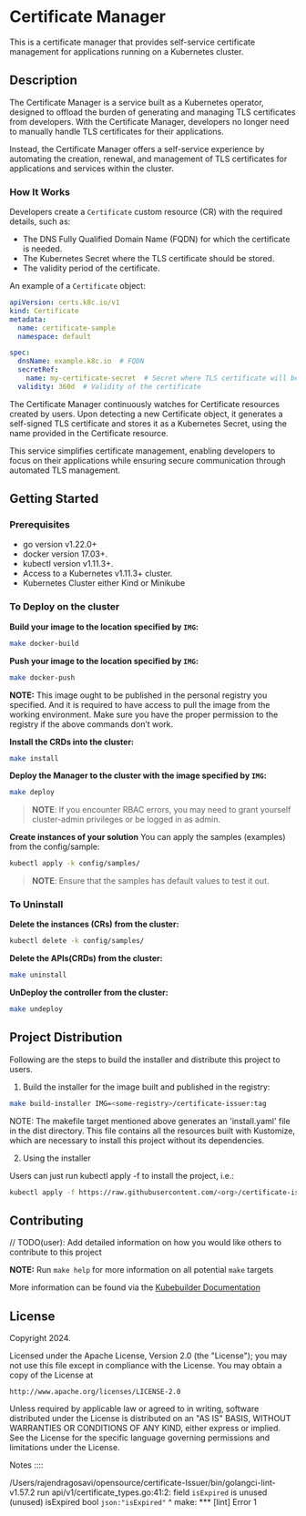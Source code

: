 # Certificate Manager

This is a certificate manager that provides self-service certificate management for applications running on a Kubernetes cluster.

## Description

The Certificate Manager is a service built as a Kubernetes operator, designed to offload the burden of generating and managing TLS certificates from developers. With the Certificate Manager, developers no longer need to manually handle TLS certificates for their applications.

Instead, the Certificate Manager offers a self-service experience by automating the creation, renewal, and management of TLS certificates for applications and services within the cluster.

### How It Works

Developers create a `Certificate` custom resource (CR) with the required details, such as:

- The DNS Fully Qualified Domain Name (FQDN) for which the certificate is needed.
- The Kubernetes Secret where the TLS certificate should be stored.
- The validity period of the certificate.

An example of a `Certificate` object:

```yaml
apiVersion: certs.k8c.io/v1
kind: Certificate
metadata:
  name: certificate-sample
  namespace: default

spec:
  dnsName: example.k8c.io  # FQDN 
  secretRef:
    name: my-certificate-secret  # Secret where TLS certificate will be stored
  validity: 360d  # Validity of the certificate
```

The Certificate Manager continuously watches for Certificate resources created by users. Upon detecting a new Certificate object, it generates a self-signed TLS certificate and stores it as a Kubernetes Secret, using the name provided in the Certificate resource.

This service simplifies certificate management, enabling developers to focus on their applications while ensuring secure communication through automated TLS management.


## Getting Started

### Prerequisites
- go version v1.22.0+
- docker version 17.03+.
- kubectl version v1.11.3+.
- Access to a Kubernetes v1.11.3+ cluster.
- Kubernetes Cluster either Kind or Minikube




### To Deploy on the cluster
**Build your image to the location specified by `IMG`:**

```sh
make docker-build
```

**Push your image to the location specified by `IMG`:**

```sh
make docker-push
```



**NOTE:** This image ought to be published in the personal registry you specified.
And it is required to have access to pull the image from the working environment.
Make sure you have the proper permission to the registry if the above commands don’t work.

**Install the CRDs into the cluster:**

```sh
make install
```

**Deploy the Manager to the cluster with the image specified by `IMG`:**

```sh
make deploy
```

> **NOTE**: If you encounter RBAC errors, you may need to grant yourself cluster-admin
privileges or be logged in as admin.

**Create instances of your solution**
You can apply the samples (examples) from the config/sample:

```sh
kubectl apply -k config/samples/
```

>**NOTE**: Ensure that the samples has default values to test it out.

### To Uninstall
**Delete the instances (CRs) from the cluster:**

```sh
kubectl delete -k config/samples/
```

**Delete the APIs(CRDs) from the cluster:**

```sh
make uninstall
```

**UnDeploy the controller from the cluster:**

```sh
make undeploy
```

## Project Distribution

Following are the steps to build the installer and distribute this project to users.

1. Build the installer for the image built and published in the registry:

```sh
make build-installer IMG=<some-registry>/certificate-issuer:tag
```

NOTE: The makefile target mentioned above generates an 'install.yaml'
file in the dist directory. This file contains all the resources built
with Kustomize, which are necessary to install this project without
its dependencies.

2. Using the installer

Users can just run kubectl apply -f <URL for YAML BUNDLE> to install the project, i.e.:

```sh
kubectl apply -f https://raw.githubusercontent.com/<org>/certificate-issuer/<tag or branch>/dist/install.yaml
```

## Contributing
// TODO(user): Add detailed information on how you would like others to contribute to this project

**NOTE:** Run `make help` for more information on all potential `make` targets

More information can be found via the [Kubebuilder Documentation](https://book.kubebuilder.io/introduction.html)

## License

Copyright 2024.

Licensed under the Apache License, Version 2.0 (the "License");
you may not use this file except in compliance with the License.
You may obtain a copy of the License at

    http://www.apache.org/licenses/LICENSE-2.0

Unless required by applicable law or agreed to in writing, software
distributed under the License is distributed on an "AS IS" BASIS,
WITHOUT WARRANTIES OR CONDITIONS OF ANY KIND, either express or implied.
See the License for the specific language governing permissions and
limitations under the License.





Notes :::: 


/Users/rajendragosavi/opensource/certificate-Issuer/bin/golangci-lint-v1.57.2 run
api/v1/certificate_types.go:41:2: field `isExpired` is unused (unused)
	isExpired  bool   `json:"isExpired"`
	^
make: *** [lint] Error 1